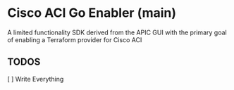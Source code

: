 # Cisco ACI Go Enabler (main)

A limited functionality SDK derived from the APIC GUI with the primary goal of enabling a Terraform provider for Cisco ACI

## TODOS
[ ] Write Everything
